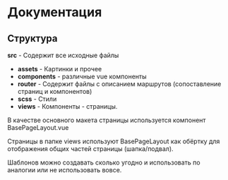 # Документация

## Структура

**src** - Содержит все исходные файлы

  - **assets** - Картинки и прочее
  - **components** - различные vue компоненты
  - **router** - Содержит файлы с описанием маршрутов (сопоставление страниц и компонентов)
  - **scss** - Стили
  - **views** - Компоненты - страницы.

В качестве основного макета страницы используется компонент BasePageLayout.vue

Страницы в папке views используют BasePageLayout как обёртку для отображения общих частей страницы (шапка/подвал).

Шаблонов можно создавать сколько угодно и использовать по аналогии или не использовать вовсе.

